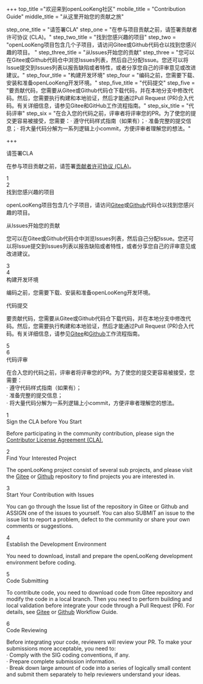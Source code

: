 +++
top_title ="欢迎来到openLooKeng社区"
mobile_title = "Contribution Guide"
middle_title = "从这里开始您的贡献之旅"

step_one_title = "请签署CLA"
step_one = "在参与项目贡献之前，请签署贡献者许可协议 (CLA)。"
step_two_title = "找到您感兴趣的项目"
step_two = "openLooKeng项目包含几个子项目，请访问Gitee或Github代码仓以找到您感兴趣的项目。 "
step_three_title = "从Issues开始您的贡献"
step_three = "您可以在Gitee或Github代码仓中浏览Issues列表，然后自己分配Issue。您还可以将Issue提交到Issues列表以报告缺陷或者特性，或者分享您自己的评审意见或改进建议。"
step_four_title = "构建开发环境"
step_four = "编码之前，您需要下载、安装和准备openLooKeng开发环境。"
step_five_title = "代码提交"
step_five = "要贡献代码，您需要从Gitee或Github代码仓下载代码，并在本地分支中修改代码。然后，您需要执行构建和本地验证，然后才能通过Pull Request (PR)合入代码。有关详细信息，请参见Gitee和GitHub工作流程指南。"
step_six_title = "代码评审"
step_six = "在合入您的代码之前，评审者将评审您的PR。为了使您的提交更容易被接受，您需要：· 遵守代码样式指南（如果有）；· 准备完整的提交信息；· 将大量代码分解为一系列逻辑上小commit，方便评审者理解您的想法。"

+++
<!-- PC 向导模块-->
<div class="isPC maillist maillist-guidance">
    <div class="maillist-divider">
        <img src="../img/contribution/Group.png" alt="">
    </div>
    <div class="step-left">
        <div class="step-left-box">
            <span>请签署CLA</span>
            <p>在参与项目贡献之前，请签署<a href="/cla.html"  target="_blank">贡献者许可协议 (CLA)</a>。</p>
        </div>
        <div class="step-left-num">
            <span>1</span>
        </div>
        <div class="step-left-line"></div>
    </div>
    <div class="step-right">
        <div class="step-right-line"></div>
        <div class="step-right-num">
            <span>2</span>
        </div>
        <div class="step-right-box">
            <span>找到您感兴趣的项目</span>
            <p>openLooKeng项目包含几个子项目，请访问<a href="https://gitee.com/openlookeng"  target="_blank">Gitee</a>或<a href="https://github.com/openlookeng"  target="_blank">Github</a>代码仓以找到您感兴趣的项目。</p>
        </div>
    </div>
    <div class="step-left">
    <div class="step-left-box">
        <span>从Issues开始您的贡献</span>
        <p>您可以在Gitee或Github代码仓中浏览Issues列表，然后自己分配Issue。您还可以将Issue提交到Issues列表以报告缺陷或者特性，或者分享您自己的评审意见或改进建议。</p>
    </div>
    <div class="step-left-num">
        <span>3</span>
    </div>
    <div class="step-left-line"></div>
    </div>
    <div class="step-right">
        <div class="step-right-line"></div>
        <div class="step-right-num">
            <span>4</span>
        </div>
        <div class="step-right-box">
            <span>构建开发环境</span>
            <p>编码之前，您需要下载、安装和准备openLooKeng开发环境。</p>
        </div>
    </div>
    <div class="step-left">
        <div class="step-left-box">
            <span>代码提交</span>
            <p>要贡献代码，您需要从Gitee或Github代码仓下载代码，并在本地分支中修改代码。然后，您需要执行构建和本地验证，然后才能通过Pull Request (PR)合入代码。有关详细信息，请参见<a href="http://git.mydoc.io/?t=153749" target="_blank">Gitee</a>和<a href="https://help.github.com/en/github/collaborating-with-issues-and-pull-requests/about-pull-requests" target="_blank">Github</a>工作流程指南。</p>
        </div>
        <div class="step-left-num">
            <span>5</span>
        </div>
        <div class="step-left-line"></div>
    </div>
    <div class="step-right">
        <div class="step-right-line"></div>
        <div class="step-right-num">
            <span>6</span>
        </div>
        <div class="step-right-box">
            <span>代码评审</span>
            <p>在合入您的代码之前，评审者将评审您的PR。为了使您的提交更容易被接受，您需要：<br>· 遵守代码样式指南（如果有）；<br>· 准备完整的提交信息；<br>· 将大量代码分解为一系列逻辑上小commit，方便评审者理解您的想法。</p>
        </div>
    </div>
</div>

<!-- mobile 向导模块-->
<div class="isH5 maillist maillist-H5">
    <div class="maillist-H5-step">
        <div class="step-num">
            <span>1</span>
        </div>
        <div class="maillist-H5-description">
            <span>Sign the CLA before You Start</span>
            <p>Before participating in the community contribution, please sign the <a href="">Contributor License Agreement (CLA).</a></p>
        </div>
    </div>
    <div class="maillist-H5-step">
        <div class="step-num">
            <span>2</span>
        </div>
        <div class="maillist-H5-description">
            <span>Find Your Interested Project</span>
            <p>The openLooKeng project consist of several sub projects, and please visit the <a href="https://gitee.com/openlookeng">Gitee</a> or <a href="https://github.com/openlookeng">Github</a> repository to find projects you are interested in.</p>
        </div>
    </div>
    <div class="maillist-H5-step">
        <div class="step-num">
            <span>3</span>
        </div>
        <div class="maillist-H5-description">
            <span>Start Your Contribution with Issues</span>
            <p>You can go through the Issue list of the repository in Gitee or Github and ASSIGN one of the issues to yourself. You can also SUBMIT an issue to the issue list to report a problem, defect to the community or share your own comments or suggestions.</p>
        </div>
    </div>
    <div class="maillist-H5-step">
        <div class="step-num">
            <span>4</span>
        </div>
        <div class="maillist-H5-description">
            <span>Establish the Development Environment</span>
            <p>You need to download, install and prepare the openLooKeng development environment before coding.</p>
        </div>
    </div>
    <div class="maillist-H5-step">
        <div class="step-num">
            <span>5</span>
        </div>
        <div class="maillist-H5-description">
            <span>Code Submitting</span>
            <p>To contribute code, you need to download code from Gitee repository and modify the code in a local branch. Then you need to perform building and local validation before integrate your code through a Pull Request (PR). For details, see <a href="http://git.mydoc.io/?t=153749">Gitee</a> or <a href="https://help.github.com/en/github/collaborating-with-issues-and-pull-requests/about-pull-requests">Github</a> Workflow Guide.</p>
        </div>
    </div>
    <div class="maillist-H5-step">
        <div class="step-num">
            <span>6</span>
        </div>
        <div class="maillist-H5-description">
            <span>Code Reviewing</span>
            <p>Before integrating your code, reviewers will review your PR. To make your submissions more acceptable, you need to: <br>· Comply with the SIG coding conventions, if any. <br>· Prepare complete submission information. <br>· Break down large amount of code into a series of logically small content and submit them separately to help reviewers understand your ideas.</p>
        </div>
    </div>
</div>